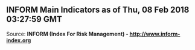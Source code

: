 ## INFORM Main Indicators as of Thu, 08 Feb 2018 03:27:59 GMT

Source: **INFORM (Index For Risk Management) - http://www.inform-index.org**